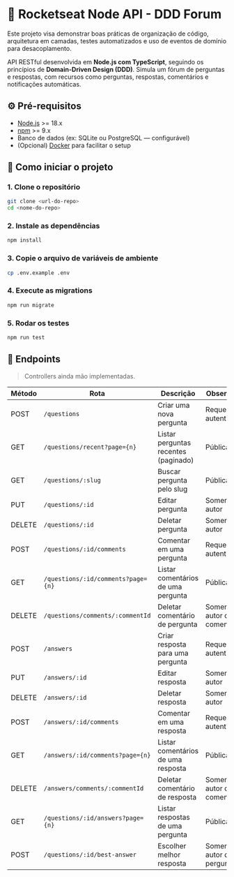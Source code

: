 # 🧠 Rocketseat Node API - DDD Forum

Este projeto visa demonstrar boas práticas de organização de código, arquitetura em camadas, testes automatizados e uso de eventos de domínio para desacoplamento.

API RESTful desenvolvida em **Node.js com TypeScript**, seguindo os princípios de **Domain-Driven Design (DDD)**. Simula um fórum de perguntas e respostas, com recursos como perguntas, respostas, comentários e notificações automáticas.


## ⚙️ Pré-requisitos

* [Node.js](https://nodejs.org/) >= 18.x
* [npm](https://www.npmjs.com/) >= 9.x
* Banco de dados (ex: SQLite ou PostgreSQL — configurável)
* (Opcional) [Docker](https://www.docker.com/) para facilitar o setup

## 🚀 Como iniciar o projeto

### 1. Clone o repositório

```sh
git clone <url-do-repo>
cd <nome-do-repo>
```

### 2. Instale as dependências
```sh
npm install
```

### 3. Copie o arquivo de variáveis de ambiente

```sh
cp .env.example .env
```

### 4. Execute as migrations

```sh
npm run migrate
```

### 5. Rodar os testes

```sh
npm run test
```

## 📮 Endpoints

> Controllers ainda mão implementadas.

| Método | Rota                                      | Descrição                                 | Observação                       |
|--------|-------------------------------------------|-------------------------------------------|----------------------------------|
| POST   | `/questions`                              | Criar uma nova pergunta                   | Requer autenticação              |
| GET    | `/questions/recent?page={n}`              | Listar perguntas recentes (paginado)      | Pública                          |
| GET    | `/questions/:slug`                        | Buscar pergunta pelo slug                 | Pública                          |
| PUT    | `/questions/:id`                          | Editar pergunta                           | Somente autor                    |
| DELETE | `/questions/:id`                          | Deletar pergunta                          | Somente autor                    |
| POST   | `/questions/:id/comments`                 | Comentar em uma pergunta                  | Requer autenticação              |
| GET    | `/questions/:id/comments?page={n}`        | Listar comentários de uma pergunta        | Pública                          |
| DELETE | `/questions/comments/:commentId`          | Deletar comentário de pergunta            | Somente autor do comentário      |
| POST   | `/answers`                                | Criar resposta para uma pergunta          | Requer autenticação              |
| PUT    | `/answers/:id`                            | Editar resposta                           | Somente autor                    |
| DELETE | `/answers/:id`                            | Deletar resposta                          | Somente autor                    |
| POST   | `/answers/:id/comments`                   | Comentar em uma resposta                  | Requer autenticação              |
| GET    | `/answers/:id/comments?page={n}`          | Listar comentários de uma resposta        | Pública                          |
| DELETE | `/answers/comments/:commentId`            | Deletar comentário de resposta            | Somente autor do comentário      |
| GET    | `/questions/:id/answers?page={n}`         | Listar respostas de uma pergunta          | Pública                          |
| POST   | `/questions/:id/best-answer`              | Escolher melhor resposta                  | Somente autor da pergunta        |

